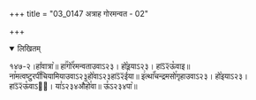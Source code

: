 +++
title = "03_0147 अत्राह गोरमन्वत - 02"

+++
<details open><summary>लिखितम्</summary>

१४७-२।हा꣤वात्रा꣥॥ हा꣢꣯गो꣡꣯रमन्वताउवाऽ२३। हो꣡इयाऽ२३। हाऽ᳒२᳒ऊ꣡वाइ॥ ना꣯मत्वष्टुरपी꣯चियामियाउवाऽ२३हो꣡वाऽ२३हाऽ᳒२᳒ई꣡या॥ इ꣢त्था꣡꣯चन्द्रमसो꣯गृहाउवाऽ२३। हो꣡इयाऽ२३। हाऽ᳒२᳒ऊ꣡वाऽ२᳐। या꣣ऽ२३४औ꣥꣯हो꣯वा॥ ऊ꣣ऽ२३४पा꣥॥
</details>